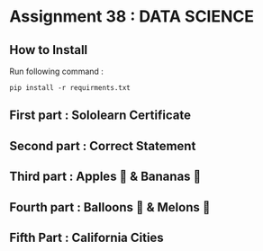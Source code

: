 # Assignment 38 : DATA SCIENCE

## How to Install
Run following command :
```
pip install -r requirments.txt
```

## First part : Sololearn Certificate

## Second part : Correct Statement

## Third part : Apples 🍎 & Bananas 🍌

## Fourth part : Balloons 🎈 & Melons 🍈

## Fifth Part : California Cities